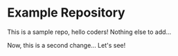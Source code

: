 # Example Repository
This is a sample repo, hello coders!
Nothing else to add...

Now, this is a second change... Let's see!
